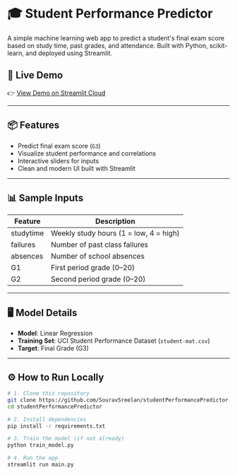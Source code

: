 # 🎓 Student Performance Predictor

A simple machine learning web app to predict a student's final exam score based on study time, past grades, and attendance. Built with Python, scikit-learn, and deployed using Streamlit. 


## 🚀 Live Demo
👉 [View Demo on Streamlit Cloud](https://studentperformancepredictor-j3jdrnrgzdtuyagsdipv7f.streamlit.app/)

---

## 📦 Features

- Predict final exam score (`G3`)
- Visualize student performance and correlations
- Interactive sliders for inputs
- Clean and modern UI built with Streamlit

 
---

## 📊 Sample Inputs

| Feature     | Description                          |
|-------------|--------------------------------------|
| studytime   | Weekly study hours (1 = low, 4 = high) |
| failures    | Number of past class failures        |
| absences    | Number of school absences            |
| G1          | First period grade (0–20)            |
| G2          | Second period grade (0–20)           |
 
---

## 🖥️ Model Details

- **Model**: Linear Regression
- **Training Set**: UCI Student Performance Dataset (`student-mat.csv`) 
- **Target**: Final Grade (G3)

---

## ⚙️ How to Run Locally

```bash
# 1. Clone this repository
git clone https://github.com/SouravSreelan/studentPerformancePredictor.git
cd studentPerformancePredictor

# 2. Install dependencies
pip install -r requirements.txt

# 3. Train the model (if not already)
python train_model.py

# 4. Run the app
streamlit run main.py

```

